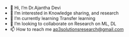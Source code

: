 - 👋 Hi, I’m Dr.Ajantha Devi
- 👀 I’m interested in Knowledge sharing, and research 
- 🌱 I’m currently learning Transfer learning
- 💞️ I’m looking to collaborate on Research on ML, DL 
- 📫 How to reach me ap3solutionsresearch@gmail.com

<!---
ajanthadevi2012/ajanthadevi2012 is a ✨ special ✨ repository because its `README.md` (this file) appears on your GitHub profile.
You can click the Preview link to take a look at your changes.
--->
